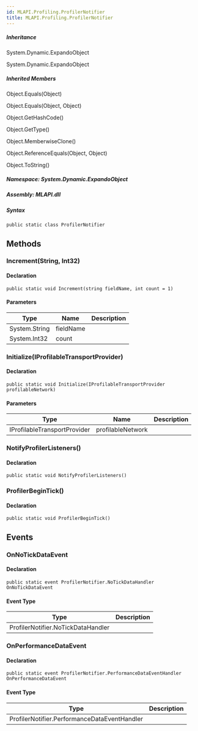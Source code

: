 ```yaml
---  
id: MLAPI.Profiling.ProfilerNotifier  
title: MLAPI.Profiling.ProfilerNotifier  
---
```


<div class="markdown level0 summary">

</div>

<div class="markdown level0 conceptual">

</div>

<div class="inheritance">

##### Inheritance

<div class="level0">

System.Dynamic.ExpandoObject

</div>

<div class="level1">

System.Dynamic.ExpandoObject

</div>

</div>

<div class="inheritedMembers">

##### Inherited Members

<div>

Object.Equals(Object)

</div>

<div>

Object.Equals(Object, Object)

</div>

<div>

Object.GetHashCode()

</div>

<div>

Object.GetType()

</div>

<div>

Object.MemberwiseClone()

</div>

<div>

Object.ReferenceEquals(Object, Object)

</div>

<div>

Object.ToString()

</div>

</div>

##### **Namespace**: System.Dynamic.ExpandoObject

##### **Assembly**: MLAPI.dll

##### Syntax

    public static class ProfilerNotifier

## Methods 

### Increment(String, Int32)

<div class="markdown level1 summary">

</div>

<div class="markdown level1 conceptual">

</div>

#### Declaration

    public static void Increment(string fieldName, int count = 1)

#### Parameters

| Type          | Name      | Description |
|---------------|-----------|-------------|
| System.String | fieldName |             |
| System.Int32  | count     |             |

### Initialize(IProfilableTransportProvider)

<div class="markdown level1 summary">

</div>

<div class="markdown level1 conceptual">

</div>

#### Declaration

    public static void Initialize(IProfilableTransportProvider profilableNetwork)

#### Parameters

| Type                         | Name              | Description |
|------------------------------|-------------------|-------------|
| IProfilableTransportProvider | profilableNetwork |             |

### NotifyProfilerListeners()

<div class="markdown level1 summary">

</div>

<div class="markdown level1 conceptual">

</div>

#### Declaration

    public static void NotifyProfilerListeners()

### ProfilerBeginTick()

<div class="markdown level1 summary">

</div>

<div class="markdown level1 conceptual">

</div>

#### Declaration

    public static void ProfilerBeginTick()

## Events

### OnNoTickDataEvent

<div class="markdown level1 summary">

</div>

<div class="markdown level1 conceptual">

</div>

#### Declaration

    public static event ProfilerNotifier.NoTickDataHandler OnNoTickDataEvent

#### Event Type

| Type                               | Description |
|------------------------------------|-------------|
| ProfilerNotifier.NoTickDataHandler |             |

### OnPerformanceDataEvent

<div class="markdown level1 summary">

</div>

<div class="markdown level1 conceptual">

</div>

#### Declaration

    public static event ProfilerNotifier.PerformanceDataEventHandler OnPerformanceDataEvent

#### Event Type

| Type                                         | Description |
|----------------------------------------------|-------------|
| ProfilerNotifier.PerformanceDataEventHandler |             |
